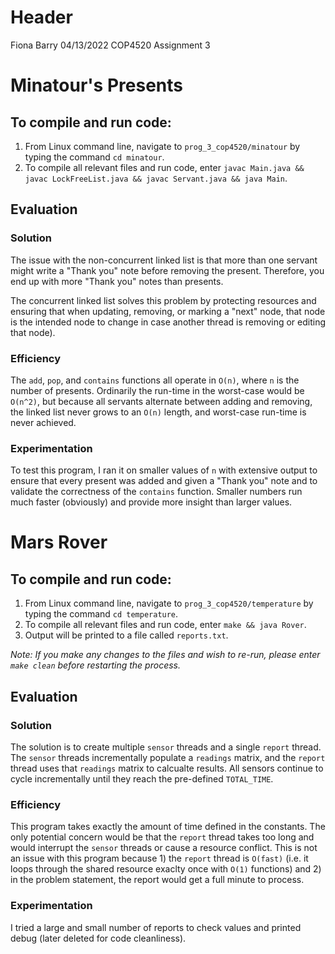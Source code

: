 # Header

Fiona Barry
04/13/2022
COP4520
Assignment 3

# Minatour's Presents

## To compile and run code:

1. From Linux command line, navigate to `prog_3_cop4520/minatour` by typing the command `cd minatour`.
2. To compile all relevant files and run code, enter `javac Main.java && javac LockFreeList.java && javac Servant.java && java Main`.

## Evaluation

### Solution

The issue with the non-concurrent linked list is that more than one servant might write a "Thank you" note before removing the present. Therefore, you end up with more "Thank you" notes than presents.

The concurrent linked list solves this problem by protecting resources and ensuring that when updating, removing, or marking a "next" node, that node is the intended node to change in case another thread is removing or editing that node).

### Efficiency

The `add`, `pop`, and `contains` functions all operate in `O(n)`, where `n` is the number of presents. Ordinarily the run-time in the worst-case would be `O(n^2)`, but because all servants alternate between adding and removing, the linked list never grows to an `O(n)` length, and worst-case run-time is never achieved.

### Experimentation

To test this program, I ran it on smaller values of `n` with extensive output to ensure that every present was added and given a "Thank you" note and to validate the correctness of the `contains` function. Smaller numbers run much faster (obviously) and provide more insight than larger values.

# Mars Rover

## To compile and run code:

1. From Linux command line, navigate to `prog_3_cop4520/temperature` by typing the command `cd temperature`.
2. To compile all relevant files and run code, enter `make && java Rover`.
3. Output will be printed to a file called `reports.txt`.

_Note: If you make any changes to the files and wish to re-run, please enter `make clean` before restarting the process._

## Evaluation

### Solution

The solution is to create multiple `sensor` threads and a single `report` thread. The `sensor` threads incrementally populate a `readings` matrix, and the `report` thread uses that `readings` matrix to calcualte results. All sensors continue to cycle incrementally until they reach the pre-defined `TOTAL_TIME`.

### Efficiency

This program takes exactly the amount of time defined in the constants. The only potential concern would be that the `report` thread takes too long and would interrupt the `sensor` threads or cause a resource conflict. This is not an issue with this program because 1) the `report` thread is `O(fast)` (i.e. it loops through the shared resource exaclty once with `O(1)` functions) and 2) in the problem statement, the report would get a full minute to process.

### Experimentation

I tried a large and small number of reports to check values and printed debug (later deleted for code cleanliness).
